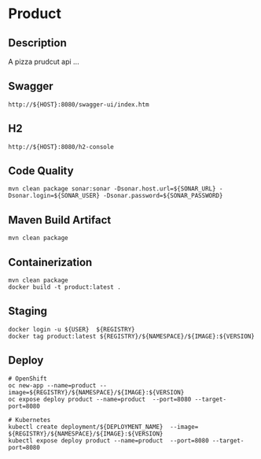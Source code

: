# Product

## Description
A pizza prudcut api ...

## Swagger
```
http://${HOST}:8080/swagger-ui/index.htm
```

## H2
```
http://${HOST}:8080/h2-console
```

## Code Quality
```bash=
mvn clean package sonar:sonar -Dsonar.host.url=${SONAR_URL} -Dsonar.login=${SONAR_USER} -Dsonar.password=${SONAR_PASSWORD}
```

## Maven Build Artifact
```bash=
mvn clean package
```

## Containerization
```bash=
mvn clean package
docker build -t product:latest .
```

## Staging
```
docker login -u ${USER}  ${REGISTRY}
docker tag product:latest ${REGISTRY}/${NAMESPACE}/${IMAGE}:${VERSION}
```

## Deploy
```
# OpenShift 
oc new-app --name=product --image=${REGISTRY}/${NAMESPACE}/${IMAGE}:${VERSION}
oc expose deploy product --name=product  --port=8080 --target-port=8080

# Kubernetes
kubectl create deployment/${DEPLOYMENT_NAME}  --image= ${REGISTRY}/${NAMESPACE}/${IMAGE}:${VERSION}
kubectl expose deploy product --name=product  --port=8080 --target-port=8080
```